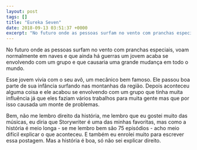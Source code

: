 ```yaml
---
layout: post
tags: []
title: "Eureka Seven"
date: 2018-09-13 03:51:37 +0000
excerpt: "No futuro onde as pessoas surfam no vento com pranchas especiais, voam normalmente em naves e que ainda há guerras um jovem acaba se..."
---
```


No futuro onde as pessoas surfam no vento com pranchas especiais, voam normalmente em naves e que ainda há guerras um jovem acaba se envolvendo com um grupo e que causaria uma grande mudança em todo o mundo.

Esse jovem vivia com o seu avô, um mecânico bem famoso. Ele passou boa parte de sua infância surfando nas montanhas da região. Depois aconteceu alguma coisa e ele acabou se envolvendo com um grupo que tinha muita influência já que eles faziam vários trabalhos para muita gente mas que por isso causada um monte de problemas.

Bem, não me lembro direito da história, me lembro que eu gostei muito das músicas, eu diria que Storywriter é uma das minhas favoritas, mas como a história é meio longa - se me lembro bem são 75 episódios - acho meio difícil explicar o que aconteceu. E também eu enrolei muito para escrever essa postagem. Mas a história é boa, só não sei explicar direito.